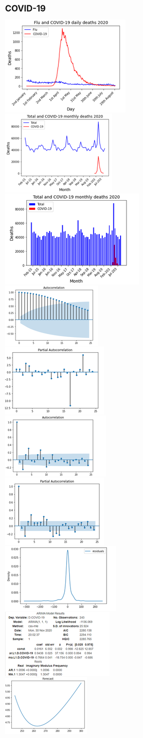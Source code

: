 # COVID-19

![](Flu%20and%20COVID%20deaths%202020.png)
![](Total%20and%20COVID%20deaths.png)
![](Total%20and%20COVID%20deaths%20barchart.png)
![](ACF.png)
![](PACF.png)
![](ACF%20differenced.png)
![](PACF%20differenced.png)
![](Residuals.png)
![](ARIMA%20results.png)
![](Forecast%20ARIMA.png)

